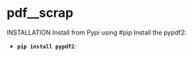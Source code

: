 # pdf__scrap
INSTALLATION
Install from Pypi using #pip
Install the  pypdf2:
- **`pip install pypdf2`**: 


